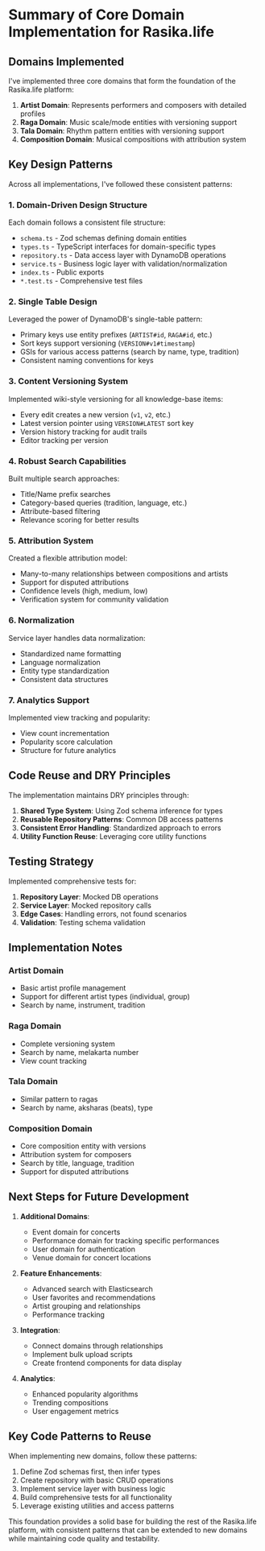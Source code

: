 # Summary of Core Domain Implementation for Rasika.life

## Domains Implemented

I've implemented three core domains that form the foundation of the Rasika.life platform:

1. **Artist Domain**: Represents performers and composers with detailed profiles
2. **Raga Domain**: Music scale/mode entities with versioning support
3. **Tala Domain**: Rhythm pattern entities with versioning support
4. **Composition Domain**: Musical compositions with attribution system

## Key Design Patterns

Across all implementations, I've followed these consistent patterns:

### 1. Domain-Driven Design Structure

Each domain follows a consistent file structure:
- `schema.ts` - Zod schemas defining domain entities
- `types.ts` - TypeScript interfaces for domain-specific types
- `repository.ts` - Data access layer with DynamoDB operations
- `service.ts` - Business logic layer with validation/normalization
- `index.ts` - Public exports
- `*.test.ts` - Comprehensive test files

### 2. Single Table Design

Leveraged the power of DynamoDB's single-table pattern:
- Primary keys use entity prefixes (`ARTIST#id`, `RAGA#id`, etc.)
- Sort keys support versioning (`VERSION#v1#timestamp`)
- GSIs for various access patterns (search by name, type, tradition)
- Consistent naming conventions for keys

### 3. Content Versioning System

Implemented wiki-style versioning for all knowledge-base items:
- Every edit creates a new version (`v1`, `v2`, etc.)
- Latest version pointer using `VERSION#LATEST` sort key
- Version history tracking for audit trails
- Editor tracking per version

### 4. Robust Search Capabilities

Built multiple search approaches:
- Title/Name prefix searches 
- Category-based queries (tradition, language, etc.)
- Attribute-based filtering
- Relevance scoring for better results

### 5. Attribution System

Created a flexible attribution model:
- Many-to-many relationships between compositions and artists
- Support for disputed attributions
- Confidence levels (high, medium, low)
- Verification system for community validation

### 6. Normalization

Service layer handles data normalization:
- Standardized name formatting
- Language normalization
- Entity type standardization
- Consistent data structures

### 7. Analytics Support

Implemented view tracking and popularity:
- View count incrementation
- Popularity score calculation
- Structure for future analytics

## Code Reuse and DRY Principles

The implementation maintains DRY principles through:

1. **Shared Type System**: Using Zod schema inference for types
2. **Reusable Repository Patterns**: Common DB access patterns
3. **Consistent Error Handling**: Standardized approach to errors
4. **Utility Function Reuse**: Leveraging core utility functions

## Testing Strategy

Implemented comprehensive tests for:
1. **Repository Layer**: Mocked DB operations
2. **Service Layer**: Mocked repository calls
3. **Edge Cases**: Handling errors, not found scenarios
4. **Validation**: Testing schema validation

## Implementation Notes

### Artist Domain
- Basic artist profile management
- Support for different artist types (individual, group)
- Search by name, instrument, tradition

### Raga Domain
- Complete versioning system
- Search by name, melakarta number
- View count tracking

### Tala Domain
- Similar pattern to ragas
- Search by name, aksharas (beats), type

### Composition Domain
- Core composition entity with versions
- Attribution system for composers
- Search by title, language, tradition
- Support for disputed attributions

## Next Steps for Future Development

1. **Additional Domains**:
   - Event domain for concerts
   - Performance domain for tracking specific performances
   - User domain for authentication
   - Venue domain for concert locations

2. **Feature Enhancements**:
   - Advanced search with Elasticsearch
   - User favorites and recommendations
   - Artist grouping and relationships
   - Performance tracking

3. **Integration**:
   - Connect domains through relationships
   - Implement bulk upload scripts
   - Create frontend components for data display

4. **Analytics**:
   - Enhanced popularity algorithms
   - Trending compositions
   - User engagement metrics

## Key Code Patterns to Reuse

When implementing new domains, follow these patterns:

1. Define Zod schemas first, then infer types
2. Create repository with basic CRUD operations
3. Implement service layer with business logic
4. Build comprehensive tests for all functionality
5. Leverage existing utilities and access patterns

This foundation provides a solid base for building the rest of the Rasika.life platform, with consistent patterns that can be extended to new domains while maintaining code quality and testability.
